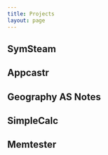 ```yaml
---
title: Projects
layout: page
---
```


## SymSteam

## Appcastr

## Geography AS Notes

## SimpleCalc

## Memtester